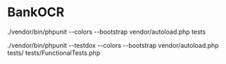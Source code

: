 # BankOCR

 ./vendor/bin/phpunit --colors --bootstrap vendor/autoload.php tests
 
 ./vendor/bin/phpunit --testdox --colors --bootstrap vendor/autoload.php tests/ tests/FunctionalTests.php

